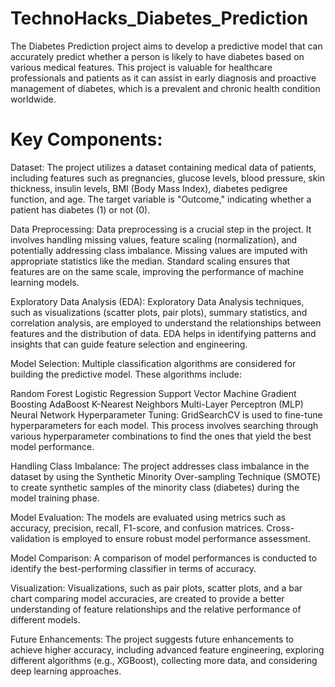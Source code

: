 # TechnoHacks_Diabetes_Prediction
The Diabetes Prediction project aims to develop a predictive model that can accurately predict whether a person is likely to have diabetes based on various medical features. This project is valuable for healthcare professionals and patients as it can assist in early diagnosis and proactive management of diabetes, which is a prevalent and chronic health condition worldwide.

# Key Components:

Dataset: The project utilizes a dataset containing medical data of patients, including features such as pregnancies, glucose levels, blood pressure, skin thickness, insulin levels, BMI (Body Mass Index), diabetes pedigree function, and age. The target variable is "Outcome," indicating whether a patient has diabetes (1) or not (0).

Data Preprocessing: Data preprocessing is a crucial step in the project. It involves handling missing values, feature scaling (normalization), and potentially addressing class imbalance. Missing values are imputed with appropriate statistics like the median. Standard scaling ensures that features are on the same scale, improving the performance of machine learning models.

Exploratory Data Analysis (EDA): Exploratory Data Analysis techniques, such as visualizations (scatter plots, pair plots), summary statistics, and correlation analysis, are employed to understand the relationships between features and the distribution of data. EDA helps in identifying patterns and insights that can guide feature selection and engineering.

Model Selection: Multiple classification algorithms are considered for building the predictive model. These algorithms include:

Random Forest
Logistic Regression
Support Vector Machine
Gradient Boosting
AdaBoost
K-Nearest Neighbors
Multi-Layer Perceptron (MLP) Neural Network
Hyperparameter Tuning: GridSearchCV is used to fine-tune hyperparameters for each model. This process involves searching through various hyperparameter combinations to find the ones that yield the best model performance.

Handling Class Imbalance: The project addresses class imbalance in the dataset by using the Synthetic Minority Over-sampling Technique (SMOTE) to create synthetic samples of the minority class (diabetes) during the model training phase.

Model Evaluation: The models are evaluated using metrics such as accuracy, precision, recall, F1-score, and confusion matrices. Cross-validation is employed to ensure robust model performance assessment.

Model Comparison: A comparison of model performances is conducted to identify the best-performing classifier in terms of accuracy.

Visualization: Visualizations, such as pair plots, scatter plots, and a bar chart comparing model accuracies, are created to provide a better understanding of feature relationships and the relative performance of different models.

Future Enhancements: The project suggests future enhancements to achieve higher accuracy, including advanced feature engineering, exploring different algorithms (e.g., XGBoost), collecting more data, and considering deep learning approaches.

